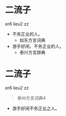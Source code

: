 # 二流子
er6 lieu2 zz
+ 不务正业的人。
  * 如东方言词典
+ 游手好闲、不务正业的人。
  * 泰兴方言辞典

# 二流子
er6 lieu2 zz
> 泰州方言词典4
- 游手好闲不务正业之人。
